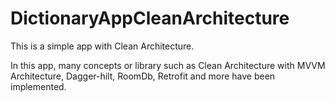 # DictionaryAppCleanArchitecture

This is a simple app with Clean Architecture.

In this app, many concepts or library such as Clean Architecture with MVVM Architecture, Dagger-hilt, RoomDb, Retrofit and more have been implemented.
